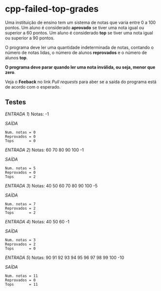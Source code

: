 # cpp-failed-top-grades

Uma instituição de ensino tem um sistema de notas que varia entre 0 a 100 pontos. Um aluno é considerado **aprovado** se tiver uma nota igual ou superior a 60 pontos. Um aluno é considerado **top** se tiver uma nota igual ou superior a 90 pontos.

O programa deve ler uma quantidade indeterminada de notas, contando o número de notas lidas, o número de alunos **reprovados** e o número de alunos **top**.

**O programa deve parar quando ler uma nota inválida, ou seja, menor que zero**. 

Veja o **Feeback** no link *Pull requests* para aber se a saída do programa está de acordo com o esperado.

## Testes

*ENTRADA 1*) Notas: -1

*SAÍDA*

    Num. notas = 0
    Reprovados = 0
    Tops       = 0

*ENTRADA 2*) Notas: 60 70 80 90 100 -1

*SAÍDA*

    Num. notas = 5
    Reprovados = 0
    Tops       = 2

*ENTRADA 3*) Notas: 40 50 60 70 80 90 100 -5

*SAÍDA*

    Num. notas = 7
    Reprovados = 2
    Tops       = 2
    
*ENTRADA 4*) Notas: 40 50 60 -1

*SAÍDA*

    Num. notas = 3
    Reprovados = 2
    Tops       = 0

*ENTRADA 5*) Notas: 90 91 92 93 94 95 96 97 98 99 100 -10

*SAÍDA*

    Num. notas = 11
    Reprovados = 0
    Tops       = 11
    
    
